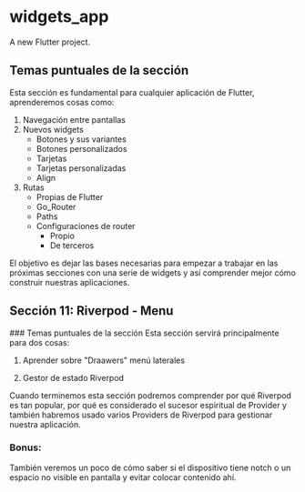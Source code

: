 # widgets_app

A new Flutter project.


## Temas puntuales de la sección

Esta sección es fundamental para cualquier aplicación de Flutter, aprenderemos cosas como:

1. Navegación entre pantallas
2. Nuevos widgets
   - Botones y sus variantes
   - Botones personalizados
   - Tarjetas
   - Tarjetas personalizadas
   - Align
3. Rutas
   - Propias de Flutter
   - Go_Router
   - Paths
   - Configuraciones de router
     - Propio
     - De terceros

El objetivo es dejar las bases necesarias para empezar a trabajar en las próximas secciones con una serie de widgets y así comprender mejor cómo construir nuestras aplicaciones.


## Sección 11: Riverpod - Menu
### Temas puntuales de la sección
Esta sección servirá principalmente para dos cosas:

1. Aprender sobre "Draawers" menú laterales

2. Gestor de estado Riverpod

Cuando terminemos esta sección podremos comprender por qué Riverpod es tan popular, por qué es considerado el sucesor espiritual de Provider y también habremos usado varios Providers de Riverpod para gestionar nuestra aplicación.

### Bonus:

También veremos un poco de cómo saber si el dispositivo tiene notch o un espacio no visible en pantalla y evitar colocar contenido ahí.